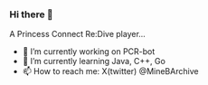 ### Hi there 👋

A Princess Connect Re:Dive player...

- 🔭 I’m currently working on PCR-bot
- 🌱 I’m currently learning Java, C++, Go
- 📫 How to reach me: X(twitter) @MineBArchive
